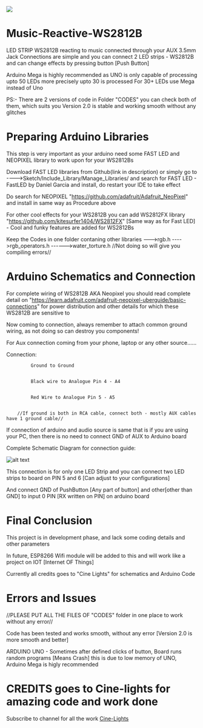 [![](https://img.shields.io/github/stars/Hollbrok/light-music/?style=for-the-badge)]()
# Music-Reactive-WS2812B
LED STRIP WS2812B reacting to music connected through your AUX 3.5mm Jack
Connections are simple and you can connect 2 LED strips - WS2812B and can change effects by pressing button [Push Button]

Arduino Mega is highly recommended as UNO is only capable of processing upto 50 LEDs more precisely upto 30 is processed
For 30+ LEDs use Mega instead of Uno

PS:- There are 2 versions of code in Folder "CODES" you can check both of them, which suits you Version 2.0 is stable and working smooth without any glitches

# Preparing Arduino Libraries

This step is very important as your arduino need some FAST LED and NEOPIXEL library to work upon for your WS2812Bs

Download FAST LED libraries from Github(link in description) or simply go to ---->Sketch/Include_Library/Manage_Libraries/ and search for FAST LED - FastLED by Daniel Garcia and install, do restart your IDE to take effect

Do search for NEOPIXEL "https://github.com/adafruit/Adafruit_NeoPixel" and install in same way as Procedure above

For other cool effects for your WS2812B you can add WS2812FX library "https://github.com/kitesurfer1404/WS2812FX" [Same way as for Fast LED] - Cool and funky features are added for WS2812Bs

Keep the Codes in one folder contaning other libraries --->rgb.h ---->rgb_operators.h ------>water_torture.h //Not doing so will give you compiling errors//

# Arduino Schematics and Connection

For complete wiring of WS2812B AKA Neopixel you should read complete detail on "https://learn.adafruit.com/adafruit-neopixel-uberguide/basic-connections" for power distribution and other details for which these WS2812B are sensitive to

Now coming to connection, always remember to attach common ground wiring, as not doing so can destroy you components!

For Aux connection coming from your phone, laptop or any other source......

Connection:

             Ground to Ground

            
             Black wire to Analogue Pin 4 - A4
             
             
             Red Wire to Analogue Pin 5 - A5
             
             
        //If ground is both in RCA cable, connect both - mostly AUX cables have 1 ground cable//
        
If connection of arduino and audio source is same that is if you are using your PC, then there is no need to connect GND of AUX to Arduino board        

Complete Schematic Diagram for connection guide:

![alt text](https://user-images.githubusercontent.com/40523329/42878038-497a6bbc-8aa9-11e8-8569-0bb6781f5f54.png)

This connection is for only one LED Strip and you can connect two LED strips to board on PIN 5 and 6 [Can adjust to your configurations]

And connect GND of PushButton [Any part of button] and other[other than GND] to input 0 PIN [RX written on PIN] on arduino board

# Final Conclusion

This project is in development phase, and lack some coding details and other parameters

In future, ESP8266 Wifi module will be added to this and will work like a project on IOT [Internet OF Things]

Currently all credits goes to "Cine Lights" for schematics and Arduino Code

# Errors and Issues

//PLEASE PUT ALL THE FILES OF "CODES" folder in one place to work without any error//

Code has been tested and works smooth, without any error [Version 2.0 is more smooth and better]

ARDUINO UNO - Sometimes after defined clicks of button, Board runs random programs [Means Crash] this is due to low memory of UNO, Arduino Mega is higly recommended

# CREDITS goes to Cine-lights for amazing code and work done

Subscribe to channel for all the work [Cine-Lights](https://www.youtube.com/channel/UCOG6Bi2kvpDa1c8gHWZI5CQ)
